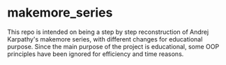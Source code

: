 # makemore_series

This repo is intended on being a step by step reconstruction of Andrej Karpathy's makemore series, with different changes for educational purpose. 
Since the main purpose of the project is educational, some OOP principles have been ignored for efficiency and time reasons.